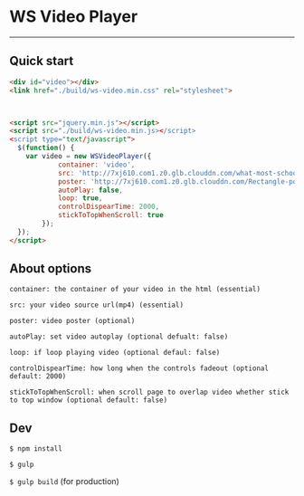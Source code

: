 # WS Video Player

--------------------------------------------------------------------------------

## Quick start

```html
<div id="video"></div>
<link href="./build/ws-video.min.css" rel="stylesheet">



<script src="jquery.min.js"></script>
<script src="./build/ws-video.min.js></script>
<script type="text/javascript">
  $(function() {
    var video = new WSVideoPlayer({
            container: 'video',
            src: 'http://7xj610.com1.z0.glb.clouddn.com/what-most-schools-dont-teach.mp4',
            poster: 'http://7xj610.com1.z0.glb.clouddn.com/Rectangle-poster.png',
            autoPlay: false,
            loop: true,  
            controlDispearTime: 2000,
            stickToTopWhenScroll: true
        });
  });
</script>
```

## About options

```
container: the container of your video in the html (essential)

src: your video source url(mp4) (essential)

poster: video poster (optional)

autoPlay: set video autoplay (optional defualt: false)

loop: if loop playing video (optional defaul: false)

controlDispearTime: how long when the controls fadeout (optional default: 2000)

stickToTopWhenScroll: when scroll page to overlap video whether stick to top window (optional default: false)
```

## Dev

`$ npm install`

`$ gulp`

`$ gulp build` (for production)
